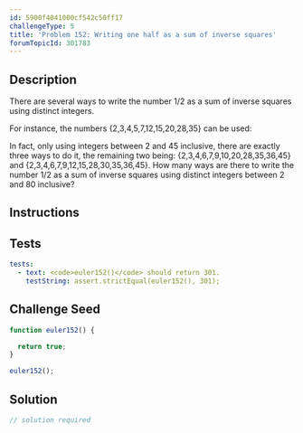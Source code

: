 ```yaml
---
id: 5900f4041000cf542c50ff17
challengeType: 5
title: 'Problem 152: Writing one half as a sum of inverse squares'
forumTopicId: 301783
---
```


## Description

<section id='description'>

There are several ways to write the number 1/2 as a sum of inverse squares using distinct integers.

For instance, the numbers {2,3,4,5,7,12,15,20,28,35} can be used:

In fact, only using integers between 2 and 45 inclusive, there are exactly three ways to do it, the remaining two being: {2,3,4,6,7,9,10,20,28,35,36,45} and {2,3,4,6,7,9,12,15,28,30,35,36,45}. How many ways are there to write the number 1/2 as a sum of inverse squares using distinct integers between 2 and 80 inclusive?

</section>

## Instructions

<section id='instructions'>

</section>

## Tests

<section id='tests'>

```yml
tests:
  - text: <code>euler152()</code> should return 301.
    testString: assert.strictEqual(euler152(), 301);

```

</section>

## Challenge Seed

<section id='challengeSeed'>

<div id='js-seed'>

```js
function euler152() {

  return true;
}

euler152();
```

</div>

</section>

## Solution

<section id='solution'>

```js
// solution required
```

</section>
